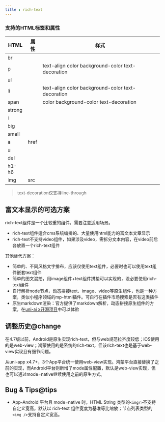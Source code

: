 ```yaml
---
title : rich-text
---
```


<!-- ## rich-text -->

<!-- UTSCOMJSON.rich-text.name -->

<!-- UTSCOMJSON.rich-text.description -->

<!-- UTSCOMJSON.rich-text.compatibility -->

### 支持的HTML标签和属性
|HTML   |属性    |样式   |
|-------|-------|-------|
|br     |       |       |
|p      |       |text-align color background-color text-decoration|
|ul     |       |       |
|li     |       |text-align color background-color text-decoration|
|span   |       |color background-color text-decoration|
|strong |       |       |
|i      |       |       |
|big    |       |       |
|small  |       |       |
|a      |href   |       |
|u      |       |       |
|del    |       |       |
|h1-h6  |       |       |
|img    |src    |       |

> text-decoration仅支持line-through

<!-- UTSCOMJSON.rich-text.attribute -->

<!-- UTSCOMJSON.rich-text.event -->

<!-- UTSCOMJSON.rich-text.component_type-->

<!-- UTSCOMJSON.rich-text.children -->

<!-- UTSCOMJSON.rich-text.example -->

<!-- UTSCOMJSON.rich-text.reference -->

## 富文本显示的可选方案

rich-text组件是一个比较重的组件，需要注意适用场景。

- rich-text组件适合cms系统编排的、大量使用html能力的富文本文章显示
- rich-text不支持video组件，如果涉及video，需拆分文本内容，在video前后各放置一个rich-text组件

其他替代方案：
- 简单的、不同风格文字排布，应该仅使用text组件，必要时也可以使用text组件嵌套text组件
- 简单的图文混拍，用image组件+text组件拼接可以实现的，没必要使用rich-text组件
- 自行解析node节点，动态拼接text、image、video等原生组件，也是一种方案，类似小程序领域的mp-html插件。可自行在插件市场搜索是否有这类插件
- 原生markdown渲染：官方提供了markdown解析，动态拼接原生组件的方案，在[uni-ai x开源项目](https://ext.dcloud.net.cn/plugin?id=23902)中可以体验

## 调整历史@change
在4.7版以前，Android是原生实现rich-text，但与web规范拉齐度较低；iOS使用的是web-view；鸿蒙使用的是系统的rich-text，但该rich-text也是基于web-view实现且有细节问题。

从uni-app x4.7+，3个App平台统一使用web-view实现。鸿蒙平台直接替换了之前的实现，而Android平台则新增了mode属性配置，默认是web-view实现，但也可以通过mode=native继续使用之前的原生方式。

## Bug & Tips@tips

- App-Android 平台且 mode=native 时，HTML String 类型的`<img/>`不支持自定义宽高，默认以 rich-text 组件宽度为基准等比缩放；节点列表类型的`<img />`支持自定义宽高。
